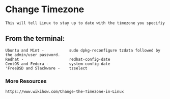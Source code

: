 # Change Timezone

    This will tell Linux to stay up to date with the timezone you specifiy
    
## From the terminal: ##

    Ubuntu and Mint -           sudo dpkg-reconfigure tzdata followed by the admin/user password.
    Redhat -                    redhat-config-date
    CentOS and Fedora -         system-config-date
    'FreeBSD and Slackware -    tzselect
    
### More Resources

    https://www.wikihow.com/Change-the-Timezone-in-Linux
    
